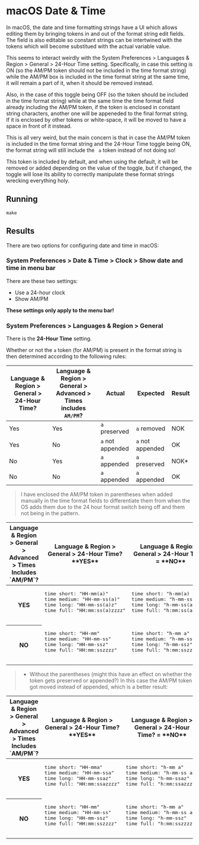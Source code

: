 # macOS Date & Time

In macOS, the date and time formatting strings have a UI which allows editing them
by bringing tokens in and out of the format string edit fields. The field is also
editable so constant strings can be intertwined with the tokens which will become
substitued with the actual variable value.

This seems to interact weirdly with the System Preferences > Languages & Region >
General > 24-Hour Time setting. Specifically, in case this setting is ON (so the
AM/PM token should not be included in the time format string) while the AM/PM box
is included in the time format string at the same time, it will remain a part of
it, when it should be removed instead.

Also, in the case of this toggle being OFF (so the token should be included in the
time format string) while at the same time the time format field already including
the AM/PM token, if the token is enclosed in constant string characters, another
one will be appeneded to the final format string. If it is enclosed by other tokens
or white-space, it will be moved to have a space in front of it instead.

This is all very weird, but the main concern is that in case the AM/PM token is
included in the time format string and the 24-Hour Time toggle being ON, the format
string will still include the ` a` token instead of not doing so!

This token is included by default, and when using the default, it will be removed
or added depending on the value of the toggle, but if changed, the toggle will lose
its ability to correctly manipulate these format strings wrecking everything holy.

## Running

`make`

## Results

There are two options for configuring date and time in macOS:

### System Preferences > Date & Time > Clock > Show date and time in menu bar

There are these two settings:

- Use a 24-hour clock
- Show AM/PM

**These settings only apply to the menu bar!**

### System Preferences > Languages & Region > General

There is the **24-Hour Time** setting.

Whether or not the `a` token (for AM/PM) is present in the format string is then
determined according to the following rules:

| Language & Region > General > 24-Hour Time? | Language & Region > General > Advanced > Times includes `AM/PM`? | Actual           | Expected         | Result |
|---------------------------------------------|------------------------------------------------------------------|------------------|------------------|--------|
| Yes                                         | Yes                                                              | `a` preserved    | `a` removed      | NOK    |
| Yes                                         | No                                                               | `a` not appended | `a` not appended | OK     |
| No                                          | Yes                                                              | `a` appended     | `a` preserved    | NOK*   |
| No                                          | No                                                               | `a` appended     | `a` appended     | OK     |

> I have enclosed the AM/PM token in parentheses when added manually in the time
format fields to differentiate them from when the OS adds them due to the 24 hour
format switch being off and them not being in the pattern.

<table>
  <thead>
    <tr>
      <th>Language & Region > General > Advanced > Times Includes `AM/PM`?</th>
      <th>Language & Region > General > 24-Hour Time? **YES**</th>
      <th>Language & Region > General > 24-Hour Time? = **NO**</th>
    </tr>
  </thead>
  <tbody>
    <tr>
      <th>YES</th>
      <td>
        <!-- Language & Region > General > 24-Hour Time YES - Language & Region > General > Advanced > Times includes AM/PM YES -->
        <pre>
time short: "HH-mm(a)"
time medium: "HH-mm-ss(a)"
time long: "HH-mm-ss(a)z"
time full: "HH:mm:ss(a)zzzz"
        </pre>
      </td>
      <td>
        <!-- Language & Region > General > 24-Hour Time NO - Language & Region > General > Advanced > Times includes AM/PM YES -->
        <pre>
time short: "h-mm(a) a"
time medium: "h-mm-ss(a) a"
time long: "h-mm-ss(a)z"
time full: "h:mm:ss(a)zzzz"
        </pre>
      </td>
    </tr>
    <tr>
      <th>NO</th>
      <td>
        <!-- Language & Region > General > 24-Hour Time YES - Language & Region > General > Advanced > Times includes AM/PM NO -->
        <pre>
time short: "HH-mm"
time medium: "HH-mm-ss"
time long: "HH-mm-ssz"
time full: "HH:mm:sszzzz"
        </pre>
      </td>
      <td>
        <!-- Language & Region > General > 24-Hour Time NO - Language & Region > General > Advanced > Times includes AM/PM NO -->
        <pre>
time short: "h-mm a"
time medium: "h-mm-ss a"
time long: "h-mm-ssz"
time full: "h:mm:sszzzz"
        </pre>
      </td>
    </tr>
  </tbody>
</table>

> * Without the parentheses (might this have an effect on whether the token gets preserved or appended?)
> In this case the AM/PM token got moved instead of appended, which is a better result:

<table>
  <thead>
    <tr>
      <th>Language & Region > General > Advanced > Times Includes `AM/PM`?</th>
      <th>Language & Region > General > 24-Hour Time? **YES**</th>
      <th>Language & Region > General > 24-Hour Time? = **NO**</th>
    </tr>
  </thead>
  <tbody>
    <tr>
      <th>YES</th>
      <td>
        <!-- Language & Region > General > 24-Hour Time YES - Language & Region > General > Advanced > Times includes AM/PM YES -->
        <pre>
time short: "HH-mma"
time medium: "HH-mm-ssa"
time long: "HH-mm-ssaz"
time full: "HH:mm:ssazzzz"
        </pre>
      </td>
      <td>
        <!-- Language & Region > General > 24-Hour Time NO - Language & Region > General > Advanced > Times includes AM/PM YES -->
        <pre>
time short: "h-mm a"
time medium: "h-mm-ss a"
time long: "h-mm-ssaz"
time full: "h:mm:ssazzzz"
        </pre>
      </td>
    </tr>
    <tr>
      <th>NO</th>
      <td>
        <!-- Language & Region > General > 24-Hour Time YES - Language & Region > General > Advanced > Times includes AM/PM NO -->
        <pre>
time short: "HH-mm"
time medium: "HH-mm-ss"
time long: "HH-mm-ssz"
time full: "HH:mm:sszzzz"
        </pre>
      </td>
      <td>
        <!-- Language & Region > General > 24-Hour Time NO - Language & Region > General > Advanced > Times includes AM/PM NO -->
        <pre>
time short: "h-mm a"
time medium: "h-mm-ss a"
time long: "h-mm-ssz"
time full: "h:mm:sszzzz"
        </pre>
      </td>
    </tr>
  </tbody>
</table>
